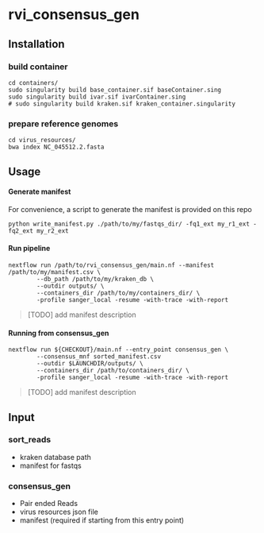 # rvi_consensus_gen


## Installation

### build container

```
cd containers/
sudo singularity build base_container.sif baseContainer.sing
sudo singularity build ivar.sif ivarContainer.sing
# sudo singularity build kraken.sif kraken_container.singularity
```
### prepare reference genomes

```
cd virus_resources/
bwa index NC_045512.2.fasta
```
## Usage

#### Generate manifest

For convenience, a script to generate the manifest is provided on this repo

```
python write_manifest.py ./path/to/my/fastqs_dir/ -fq1_ext my_r1_ext -fq2_ext my_r2_ext
```
#### Run pipeline

```
nextflow run /path/to/rvi_consensus_gen/main.nf --manifest /path/to/my/manifest.csv \
        --db_path /path/to/my/kraken_db \
        --outdir outputs/ \
        --containers_dir /path/to/my/containers_dir/ \
        -profile sanger_local -resume -with-trace -with-report
```

> [TODO] add manifest description

#### Running from **consensus_gen**
```
nextflow run ${CHECKOUT}/main.nf --entry_point consensus_gen \
        --consensus_mnf sorted_manifest.csv     
        --outdir $LAUNCHDIR/outputs/ \
        --containers_dir /path/to/containers_dir/ \
        -profile sanger_local -resume -with-trace -with-report
```

> [TODO] add manifest description

## Input

### sort_reads

- kraken database path
- manifest for fastqs

### consensus_gen
- Pair ended Reads
- virus resources json file
- manifest (required if starting from this entry point) 
